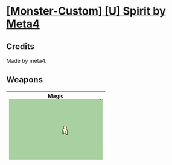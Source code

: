 # [\[Monster-Custom\] \[U\] Spirit by Meta4](./)
## Credits

Made by meta4.

## Weapons

| <b>Magic</b><br/><img alt="Magic animation" src="./6.%20Magic/Magic.gif"/> |
| :---: |

